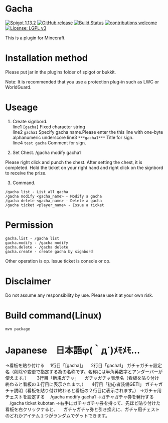 # Gacha
[![Spigot 1.13.2](https://img.shields.io/badge/Spigot-1.13.2-brightgreen.svg)](https://www.spigotmc.org/wiki/spigot/)
[![GitHub release](https://img.shields.io/github/release/kubotan/Gacha.svg)](https://github.com/kubotan/Gacha/releases)
[![Build Status]( https://travis-ci.org/kubotan/Gacha.svg?branch=master)](https://travis-ci.org/kubotan/Gacha)
[![contributions welcome](https://img.shields.io/badge/contributions-welcome-brightgreen.svg?style=flat)](https://github.com/kubotan/Gacha/issues)
[![License: LGPL v3](https://img.shields.io/badge/License-LGPL%20v3-blue.svg)](https://github.com/kubotan/Gacha/blob/master/LICENSE)

This is a plugin for Minecraft.

# Installation method
Please put jar in the plugins folder of spigot or bukkit.   

Note: It is recommended that you use a protection plug-in such as LWC or WorldGuard.  

# Useage
1. Create signbord.  
line1 `[gacha]` Fixed character string  
line2 `gacha1` Specify gacha name.Please enter the this line with one-byte alphanumeric underscore
line3 `***gacha1***` Title for sign.  
line4 `test gacha` Comment for sign.  

2. Set Chest.
/gacha modify gacha1

Please right click and punch the chest.
After setting the chest, it is completed.
Hold the ticket on your right hand and right click on the signbord to receive the prize.

3. Command.
```
/gacha list - List all gacha
/gacha modify <gacha_name> - Modify a gacha
/gacha delete <gacha_name> - Delete a gacha
/gacha ticket <player_name> - Issue a ticket
```

# Permission
```
gacha.list - /gacha list
gacha.modify - /gacha modify
gacha.delete - /gacha delete
gacha.create - create gacha by signbord
```
Other operation is op.
Issue ticket is console or op.

# Disclaimer
Do not assume any responsibility by use. Please use it at your own risk.

# Build command(Linux)
```
mvn package
```

# Japanese　日本語φ(｀д´)ﾒﾓﾒﾓ...
→看板を貼り付ける
　1行目「[gacha]」
　2行目「gacha1」       ガチャガチャ設定名（削除や変更で指定する為の名称です。名称には半角英数字とアンダーバーが使えます。）　
　3行目「新規ガチャ」   　ガチャガチャ表示名（看板を貼り付け終わると看板の１行目に表示されます。）
　4行目「初心者装備GET!」 ガチャガチャ説明（看板を貼り付け終わると看板の２行目に表示されます。）
→ガチャ用チェストを設定する
　/gacha modify gacha1
→ガチャガチャ券を発行する
　/gacha ticket kubotan
→右手にガチャガチャ券を持って、先ほど貼り付けた看板を右クリックすると、
　ガチャガチャ券と引き換えに、ガチャ用チェストのどれかアイテム１つがランダムでゲットできます。
